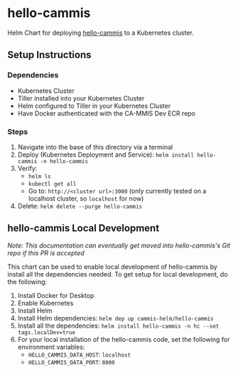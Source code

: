 # hello-cammis

Helm Chart for deploying [hello-cammis](https://github.com/ca-mmis/hello-cammis) to a Kubernetes cluster.

## Setup Instructions

### Dependencies

- Kubernetes Cluster
- Tiller installed into your Kubernetes Cluster
- Helm configured to Tiller in your Kubernetes Cluster
- Have Docker authenticated with the CA-MMIS Dev ECR repo

### Steps

1. Navigate into the base of this directory via a terminal
1. Deploy (Kubernetes Deployment and Service): `helm install hello-cammis -n hello-cammis`
1. Verify:
    - `helm ls`
    - `kubectl get all`
    - Go to: `http://<cluster url>:3000` (only currently tested on a localhost cluster, so `localhost` for now)
1. Delete: `helm delete --purge hello-cammis`

## hello-cammis Local Development

_Note: This documentation can eventually get moved into hello-cammis's Git repo if this PR is accepted_

This chart can be used to enable local development of hello-cammis by install all the dependencies needed. To get setup for local development, do the following:

1. Install Docker for Desktop
1. Enable Kubernetes
1. Install Helm
1. Install Helm dependencies: `helm dep up cammis-helm/hello-cammis`
1. Install all the dependencies: `helm install hello-cammis -n hc --set tags.localDev=true`
1. For your local installation of the hello-cammis code, set the following for environment variables:
    - `HELLO_CAMMIS_DATA_HOST`: `localhost`
    - `HELLO_CAMMIS_DATA_PORT`: `8000`
